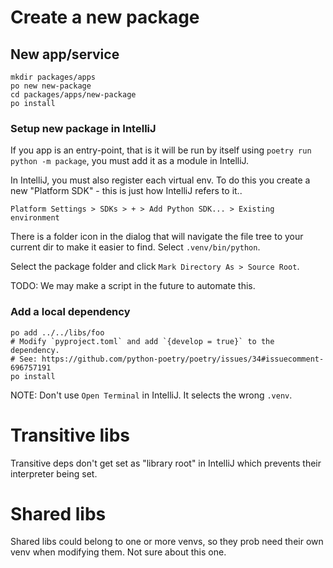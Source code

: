 # Create a new package

## New app/service

```
mkdir packages/apps
po new new-package
cd packages/apps/new-package
po install
```

### Setup new package in IntelliJ

If you app is an entry-point, that is it will be run by itself using `poetry run python -m package`, you must add it as a module in IntelliJ.

In IntelliJ, you must also register each virtual env. To do this you create a new "Platform SDK" - this is just how IntelliJ refers to it..

`Platform Settings > SDKs > + > Add Python SDK... > Existing environment`

There is a folder icon in the dialog that will navigate the file tree to your current dir to make it easier to find. Select `.venv/bin/python`.

Select the package folder and click `Mark Directory As > Source Root`.

TODO: We may make a script in the future to automate this.

### Add a local dependency

```
po add ../../libs/foo
# Modify `pyproject.toml` and add `{develop = true}` to the dependency.
# See: https://github.com/python-poetry/poetry/issues/34#issuecomment-696757191
po install
```

NOTE: Don't use `Open Terminal` in IntelliJ. It selects the wrong `.venv`.

# Transitive libs

Transitive deps don't get set as "library root" in IntelliJ which prevents their interpreter being set.

# Shared libs

Shared libs could belong to one or more venvs, so they prob need their own venv when modifying them. Not sure about this one.
